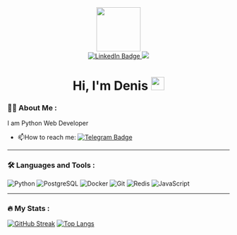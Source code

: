 <div id="header" align="center">
  <img src="https://media.giphy.com/media/qgQUggAC3Pfv687qPC/giphy.gif" width="100"/>
</div>
<div id="badges" align="center">
  <a href="your-linkedin-URL">
    <img src="https://img.shields.io/badge/LinkedIn-blue?style=for-the-badge&logo=linkedin&logoColor=white" alt="LinkedIn Badge"/>
  </a>
  <a href="https://t.me/ALDeig">
    <img src="https://img.shields.io/badge/Telegram-blue?style=for-the-badge&logo=telegram&logoColor=white"/>
  </a><br>
  <img src="https://komarev.com/ghpvc/?username=ALDeig&style=for-the-badge&color=blue" alt=""/>
  <h1>
  Hi, I'm Denis
    <img src="https://media.giphy.com/media/hvRJCLFzcasrR4ia7z/giphy.gif" width="30px"/>
  </h1>
</div>

### :man_technologist: About Me :

I am Python Web Developer

- :mailbox:How to reach me: [![Telegram Badge](https://img.shields.io/badge/-ALDeig-blue?style=flat&logo=Telegram&logoColor=white)](https://t.me/ALDeig)

---

### :hammer_and_wrench: Languages and Tools :

![Python](https://img.shields.io/badge/python-3670A0?style=for-the-badge&logo=python&logoColor=ffdd54)
![PostgreSQL](https://img.shields.io/badge/PostgreSQL-%230064a5?style=for-the-badge&logo=postgresql&logoColor=black)
![Docker](https://img.shields.io/badge/Docker-384d54?style=for-the-badge&logo=docker&logoColor=white)
![Git](https://img.shields.io/badge/Git-%20%23F1502F?style=for-the-badge&logo=git&logoColor=%233E2C00)
![Redis](https://img.shields.io/badge/Redis-%23D82C20?style=for-the-badge&logo=redis&logoColor=%237A0C00)
![JavaScript](https://img.shields.io/badge/JavaScript-F7DF1E?style=for-the-badge&logo=javascript&logoColor=black)

---

### :fire: My Stats :
[![GitHub Streak](https://streak-stats.demolab.com?user=ALDeig&theme=transparent&hide_border=true&mode=weekly&fire=FF2222&dates=2C68F6&currStreakLabel=2C68F6&currStreakNum=2C68F6)](https://git.io/streak-stats)
[![Top Langs](https://github-readme-stats.vercel.app/api/top-langs/?username=ALDeig&theme=vision-friendly-dark&layout=compact)](https://github.com/anuraghazra/github-readme-stats)
<!--
**ALDeig/ALDeig** is a ✨ _special_ ✨ repository because its `README.md` (this file) appears on your GitHub profile.

Here are some ideas to get you started:

- 🔭 I’m currently working on ...
- 🌱 I’m currently learning ...
- 👯 I’m looking to collaborate on ...
- 🤔 I’m looking for help with ...
- 💬 Ask me about ...
- 📫 How to reach me: ...
- 😄 Pronouns: ...
- ⚡ Fun fact: ...
-->

